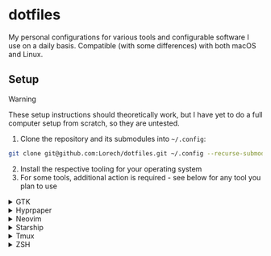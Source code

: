 # dotfiles

My personal configurations for various tools and configurable software I use on a daily basis. Compatible (with some differences) with both macOS and Linux.

## Setup

> [!WARNING]
> These setup instructions should theoretically work, but I have yet to do a full computer setup from scratch, so they are untested.

1. Clone the repository and its submodules into `~/.config`:

```sh
git clone git@github.com:Lorech/dotfiles.git ~/.config --recurse-submodules
```

2. Install the respective tooling for your operating system
3. For some tools, additional action is required - see below for any tool you plan to use

<details>
<summary>GTK</summary>

From what I could tell, GTK 3 and GTK 4 could not be configured via settings file - theming only worked through terminal commands, which is why I didn't include GTK in the installer list, as this is fully manual and totally optional.

To ensure a consistent style across the entire OS, I use a GTK theme which can provide a Catppuccin theme, as it is the most universal across the largest amount of applications I use - [Colloid](https://github.com/vinceliuice/Colloid-gtk-theme), along with its' respective [Colloid Icons](https://github.com/vinceliuice/Colloid-icon-theme).

To set these up, you must clone the repositories locally, and run the following commands to match my setup:

```sh
colloid-gtk/install.sh -t purple -c dark --tweaks catppuccin normal
colloid-icons/install.sh -s catppuccin -t purple./install.sh -s catppuccin -t purple./install.sh -s catppuccin -t purple
gsettings set org.gnome.desktop.interface gtk-theme Colloid-Purple-Dark-Catppuccin
gsettings set org.gnome.desktop.interface icon-theme Colloid-Purple-Catppuccin-Dark
```
</details>

<details>
<summary>Hyprpaper</summary>

Due to copyright risk, I do not store any wallpapers in this repository, so I also don't think it's appropriate to store wallpaper configuration here as well. For this reason, the Hyprpaper configuration only contains a template file for setting up.

You can copy this file naming it `hyprpaper.conf` (this file is ignored from VCS) and fill in the templated fields to make Hyprpaper functional.
</details>

<details>
<summary>Neovim</summary>

Development plugins (LSP and code formatting) are split between different computers, allowing installation and configuration only for languages that are required on a specific computer, as my personal and my work needs may be different.

The main configuration happens inside `nvim/lua/plugins/{conform,lsp}/init.lua`, which loads one of the nearby configuration based on the running computer's hostname, which allows it to be extensible and flexible.

Neovim is configured to use GitHub Copilot using [Code Companion](https://github.com/olimorris/codecompanion.nvim) via [`copilot.lua`](https://github.com/olimorris/codecompanion.nvim). For this integration to work, you must have a GitHub account with an active subscription to Copilot, and authorize the plugin to use your subscription when first launching Neovim:

```sh
:Copilot auth
```
</details>

<details>
<summary>Starship</summary>

Currently undocumented.

TLDR: Configure your shell to use Starship
</details>

<details>
<summary>Tmux</summary>

Currently undocumented.

TLDR: Install Tmux Plugin Manager
</details>

<details>
<summary>ZSH</summary>

The ZSH configuration uses [`oh-my-zsh`](https://github.com/ohmyzsh/ohmyzsh), which needs to be manually installed before it can be used. Follow the installation instructions in the README file at the linked repository. Once installed, the ZSH configuration can be symlinked for use on the system:

```sh
ln -s ~/.config/.zshrc ~/.zshrc
```

Any plugins that are installed to be used together with `oh-my-zsh` should be cloned with the existing Git submodules in the repository, and should therefore work out of the box.

In addition to `oh-my-zsh`, [`eza`](https://github.com/eza-community/eza) has been aliased as a replacement for the native `ls` command, and must be installed based on the install instructions from their README.
</details>
